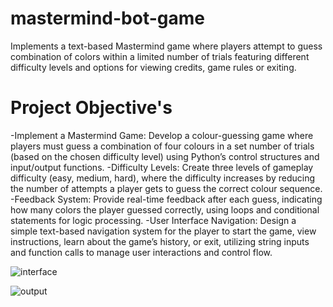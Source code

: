 # mastermind-bot-game

Implements a text-based Mastermind game where players attempt to guess combination of colors within a limited number of trials featuring different difficulty levels and options for viewing credits, game rules or exiting.

# Project Objective's

-Implement a Mastermind Game: Develop a colour-guessing game where players must guess a combination of four colours in a set number of trials (based on the chosen difficulty level) using Python’s control structures and input/output functions.
-Difficulty Levels: Create three levels of gameplay difficulty (easy, medium, hard), where the difficulty increases by reducing the number of attempts a player gets to guess the correct colour sequence.
-Feedback System: Provide real-time feedback after each guess, indicating how many colors the player guessed correctly, using loops and conditional statements for logic processing.
-User Interface Navigation: Design a simple text-based navigation system for the player to start the game, view instructions, learn about the game’s history, or exit, utilizing string inputs and function calls to manage user interactions and control flow.

![interface](https://github.com/user-attachments/assets/3d9b44aa-7328-4b51-863a-539641daaf6f)

![output](https://github.com/user-attachments/assets/f16f1ec4-da0c-41cb-9ec7-7b201a3fffb4)
